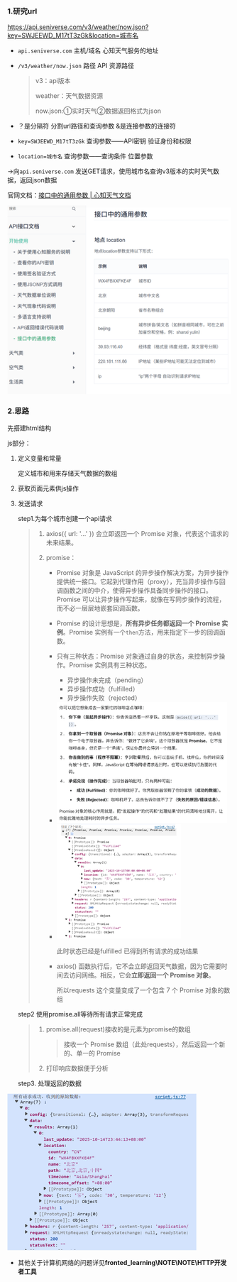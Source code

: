 ### 1.研究url

https://api.seniverse.com/v3/weather/now.json?key=SWJEEWD_M17tT3zGk&location=城市名

- `api.seniverse.com` 主机/域名 心知天气服务的地址

- `/v3/weather/now.json` 路径 API 资源路径

  > v3：api版本
  >
  > weather：天气数据资源
  >
  > now.json:①实时天气②数据返回格式为json

- ？是分隔符    分割url路径和查询参数           &是连接参数的连接符

- `key=SWJEEWD_M17tT3zGk` 查询参数——API密钥 验证身份和权限

- `location=城市名` 查询参数——查询条件 位置参数



→向`api.seniverse.com` 发送GET请求，使用城市名查询v3版本的实时天气数据，返回json数据



官网文档：[接口中的通用参数 | 心知天气文档](https://docs.seniverse.com/api/start/common.html)

![image-20251014233205289](images/image-20251014233205289.png)

### 2.思路

先搭建html结构

js部分：

1. 定义变量和常量

   定义城市和用来存储天气数据的数组
   
2. 获取页面元素供js操作
   
3. 发送请求

   step1.为每个城市创建一个api请求

   > 1. axios({ url: '...' }) 会立即返回一个 Promise 对象，代表这个请求的未来结果。
   >
   > 2. promise：
   >
   >    - Promise 对象是 JavaScript 的异步操作解决方案，为异步操作提供统一接口。它起到代理作用（proxy），充当异步操作与回调函数之间的中介，使得异步操作具备同步操作的接口。Promise 可以让异步操作写起来，就像在写同步操作的流程，而不必一层层地嵌套回调函数。
   >
   >    - Promise 的设计思想是，**所有异步任务都返回一个 Promise 实例**。Promise 实例有一个`then`方法，用来指定下一步的回调函数。
   >
   >    - 只有三种状态：Promise 对象通过自身的状态，来控制异步操作。Promise 实例具有三种状态。
   >
   >      - 异步操作未完成（pending）
   >      - 异步操作成功（fulfilled）
   >      - 异步操作失败（rejected）
   >
   >    - <img src="images/image-20251015000805938.png" alt="image-20251015000805938" style="zoom: 50%;" />
   >
   >    - <img src="images/image-20251015001036922.png" alt="image-20251015001036922" style="zoom: 33%;" />
   >
   >      此时状态已经是fulfilled 已得到所有请求的成功结果
   >
   >    - axios() 函数执行后，它不会立即返回天气数据，因为它需要时间去访问网络。相反，它会**立即返回一个 Promise 对象**。
   >
   >      所以requests 这个变量变成了一个包含 7 个 Promise 对象的数组

   step2 使用promise.all等待所有请求正常完成

   > 1. promise.all(request)接收的是元素为promise的数组
   >
   >    > 接收一个 Promise 数组（此处requests），然后返回一个新的、单一的 Promise
   >
   > 2. 打印响应数据便于分析

   step3. 处理返回的数据

<img src="images/image-20251014235807677.png" alt="image-20251014235807677" style="zoom:50%;" />



- 其他关于计算机网络的问题详见**fronted_learning\NOTE\NOTE\HTTP开发者工具**